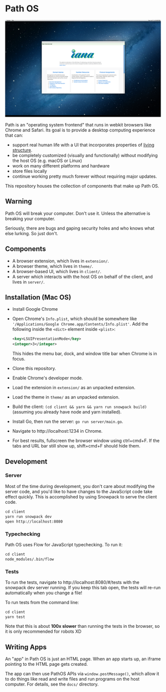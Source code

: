 # Path OS

![screenshot of iana.org in a Path OS browser window](screenshot.png)

Path is an "operating system frontend" that runs in webkit
browsers like Chrome and Safari. Its goal is to provide a
desktop computing experience that can:

- support real human life with a UI that incorporates
  properties of [living structure](https://www.livingneighborhoods.org/ht-0/fifteen.htm).
- be completely customized (visually and functionally)
  without modifying the host OS (e.g. macOS or Linux)
- work on many different platforms and hardware
- store files locally
- continue working pretty much forever without requiring
  major updates.

This repository houses the collection of components that
make up Path OS.

## Warning

Path OS will break your computer. Don't use it. Unless the
alternative is breaking your computer.

Seriously, there are bugs and gaping security holes and who
knows what else lurking. So just don't.

## Components

- A browser extension, which lives in `extension/`.
- A browser theme, which lives in `theme/`.
- A browser-based UI, which lives in `client/`.
- A server which interacts with the host OS on behalf of the
  client, and lives in `server/`.

## Installation (Mac OS)

- Install Google Chrome
- Open Chrome's `Info.plist`, which should be somewhere
  like `'/Applications/Google Chrome.app/Contents/Info.plist'`.
  Add the following inside the `<dict>` element inside `<plist>`:

  ```xml
  <key>LSUIPresentationMode</key>
  <integer>3</integer>
  ```

  This hides the menu bar, dock, and window title bar when
  Chrome is in focus.

- Clone this repository.
- Enable Chrome's developer mode.
- Load the extension in `extension/` as an unpacked extension.
- Load the theme in `theme/` as an unpacked extension.
- Build the client: `(cd client && yarn && yarn run snowpack
  build)` (assuming you already have node and yarn
  installed).
- Install Go, then run the server: `go run server/main.go`.
- Navigate to http://localhost:1234 in Chrome.
- For best results, fullscreen the browser window using
  ctrl+cmd+F. If the tabs and URL bar still show up,
  shift+cmd+F should hide them.

## Development

### Server

Most of the time during development, you don't care about
modifying the server code, and you'd like to have changes
to the JavaScript code take effect quickly. This is
accomplished by using Snowpack to serve the client code.

```
cd client
yarn run snowpack dev
open http://localhost:8080
```

### Typechecking

Path OS uses Flow for JavaScript typechecking. To run it:

```
cd client
node_modules/.bin/flow
```

### Tests

To run the tests, navigate to http://localhost:8080/#/tests
with the snowpack dev server running. If you keep this tab
open, the tests will re-run automatically when you change a
file!

To run tests from the command line:

```
cd client
yarn test
```

Note that this is about **100x slower** than running the
tests in the browser, so it is only recommended for robots XD

## Writing Apps

An "app" in Path OS is just an HTML page. When an app starts
up, an iframe pointing to the HTML page gets created.

The app can then use PathOS APIs via `window.postMessage()`,
which allow it to do things like read and write files and
run programs on the host computer. For details, see the
`docs/` directory.

